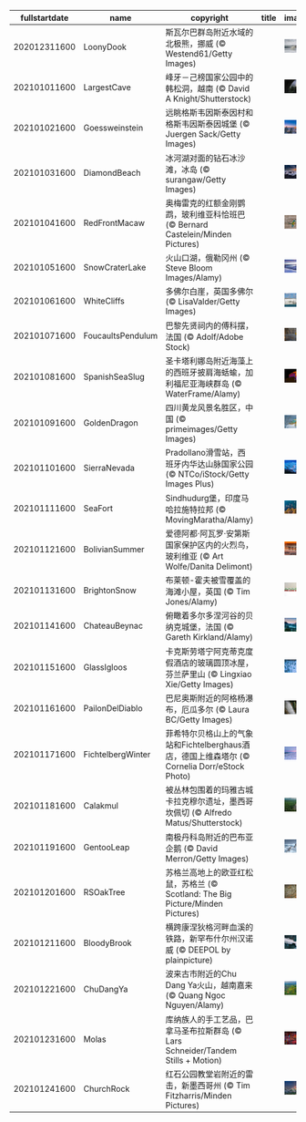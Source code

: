 |fullstartdate|name|copyright|title|image|
|--|--|--|--|--|
202012311600|LoonyDook|斯瓦尔巴群岛附近水域的北极熊，挪威 (© Westend61/Getty Images)||![](/zh-CN/2021/01/202012311600LoonyDook.jpg)|
202101011600|LargestCave|峰牙－己榜国家公园中的韩松洞，越南 (© David A Knight/Shutterstock)||![](/zh-CN/2021/01/202101011600LargestCave.jpg)|
202101021600|Goessweinstein|远眺格斯韦因斯泰因村和格斯韦因斯泰因城堡 (© Juergen Sack/Getty Images)||![](/zh-CN/2021/01/202101021600Goessweinstein.jpg)|
202101031600|DiamondBeach|冰河湖对面的钻石冰沙滩，冰岛 (© surangaw/Getty Images)||![](/zh-CN/2021/01/202101031600DiamondBeach.jpg)|
202101041600|RedFrontMacaw|奥梅雷克的红额金刚鹦鹉，玻利维亚科恰班巴 (© Bernard Castelein/Minden Pictures)||![](/zh-CN/2021/01/202101041600RedFrontMacaw.jpg)|
202101051600|SnowCraterLake|火山口湖，俄勒冈州 (© Steve Bloom Images/Alamy)||![](/zh-CN/2021/01/202101051600SnowCraterLake.jpg)|
202101061600|WhiteCliffs|多佛尔白崖，英国多佛尔 (© LisaValder/Getty Images)||![](/zh-CN/2021/01/202101061600WhiteCliffs.jpg)|
202101071600|FoucaultsPendulum|巴黎先贤祠内的傅科摆，法国 (© Adolf/Adobe Stock)||![](/zh-CN/2021/01/202101071600FoucaultsPendulum.jpg)|
202101081600|SpanishSeaSlug|圣卡塔利娜岛附近海藻上的西班牙披肩海蛞蝓，加利福尼亚海峡群岛 (© WaterFrame/Alamy)||![](/zh-CN/2021/01/202101081600SpanishSeaSlug.jpg)|
202101091600|GoldenDragon|四川黄龙风景名胜区，中国 (© primeimages/Getty Images)||![](/zh-CN/2021/01/202101091600GoldenDragon.jpg)|
202101101600|SierraNevada|Pradollano滑雪站，西班牙内华达山脉国家公园 (© NTCo/iStock/Getty Images Plus)||![](/zh-CN/2021/01/202101101600SierraNevada.jpg)|
202101111600|SeaFort|Sindhudurg堡，印度马哈拉施特拉邦 (© MovingMaratha/Alamy)||![](/zh-CN/2021/01/202101111600SeaFort.jpg)|
202101121600|BolivianSummer|爱德阿都·阿瓦罗·安第斯国家保护区内的火烈鸟，玻利维亚 (© Art Wolfe/Danita Delimont)||![](/zh-CN/2021/01/202101121600BolivianSummer.jpg)|
202101131600|BrightonSnow|布莱顿-霍夫被雪覆盖的海滩小屋，英国 (© Tim Jones/Alamy)||![](/zh-CN/2021/01/202101131600BrightonSnow.jpg)|
202101141600|ChateauBeynac|俯瞰着多尔多涅河谷的贝纳克城堡，法国 (© Gareth Kirkland/Alamy)||![](/zh-CN/2021/01/202101141600ChateauBeynac.jpg)|
202101151600|GlassIgloos|卡克斯劳塔宁阿克蒂克度假酒店的玻璃圆顶冰屋，芬兰萨里山  (© Lingxiao Xie/Getty Images)||![](/zh-CN/2021/01/202101151600GlassIgloos.jpg)|
202101161600|PailonDelDiablo|巴尼奥斯附近的阿格杨瀑布，厄瓜多尔 (© Laura BC/Getty Images)||![](/zh-CN/2021/01/202101161600PailonDelDiablo.jpg)|
202101171600|FichtelbergWinter|菲希特尔贝格山上的气象站和Fichtelberghaus酒店，德国上维森塔尔 (© Cornelia Dorr/eStock Photo)||![](/zh-CN/2021/01/202101171600FichtelbergWinter.jpg)|
202101181600|Calakmul|被丛林包围着的玛雅古城卡拉克穆尔遗址，墨西哥坎佩切 (© Alfredo Matus/Shutterstock)||![](/zh-CN/2021/01/202101181600Calakmul.jpg)|
202101191600|GentooLeap|南极丹科岛附近的巴布亚企鹅 (© David Merron/Getty Images)||![](/zh-CN/2021/01/202101191600GentooLeap.jpg)|
202101201600|RSOakTree|苏格兰高地上的欧亚红松鼠，苏格兰 (© Scotland: The Big Picture/Minden Pictures)||![](/zh-CN/2021/01/202101201600RSOakTree.jpg)|
202101211600|BloodyBrook|横跨康涅狄格河畔血溪的铁路，新罕布什尔州汉诺威 (© DEEPOL by plainpicture)||![](/zh-CN/2021/01/202101211600BloodyBrook.jpg)|
202101221600|ChuDangYa|波来古市附近的Chu Dang Ya火山，越南嘉来 (© Quang Ngoc Nguyen/Alamy)||![](/zh-CN/2021/01/202101221600ChuDangYa.jpg)|
202101231600|Molas|库纳族人的手工艺品，巴拿马圣布拉斯群岛 (© Lars Schneider/Tandem Stills + Motion)||![](/zh-CN/2021/01/202101231600Molas.jpg)|
202101241600|ChurchRock|红石公园教堂岩附近的雷击，新墨西哥州 (© Tim Fitzharris/Minden Pictures)||![](/zh-CN/2021/01/202101241600ChurchRock.jpg)|

